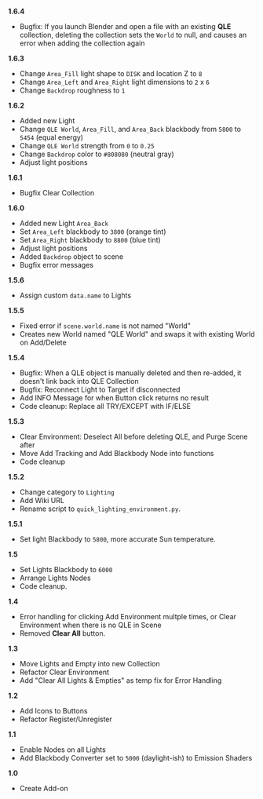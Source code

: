 **1.6.4** <!-- 22/05/27 -->
   + Bugfix: If you launch Blender and open a file with an existing **QLE** collection, deleting the collection sets the `World` to null, and causes an error when adding the collection again

**1.6.3** <!-- 22/05/24 -->
   + Change `Area_Fill` light shape to `DISK` and location Z to `8`
   + Change `Area_Left` and `Area_Right` light dimensions to `2` x `6`
   + Change `Backdrop` roughness to `1`

**1.6.2** <!-- 22/05/22 -->
   + Added new Light
   + Change `QLE World`, `Area_Fill`, and `Area_Back` blackbody from `5800` to `5454` (equal energy)
   + Change `QLE World` strength from `0` to `0.25`
   + Change `Backdrop` color to `#808080` (neutral gray)
   + Adjust light positions

**1.6.1** <!-- 21/12/29 -->
   + Bugfix Clear Collection

**1.6.0** <!-- 21/12/24 -->
   + Added new Light `Area_Back`
   + Set `Area_Left` blackbody to `3800` (orange tint)
   + Set `Area_Right` blackbody to `8800` (blue tint)
   + Adjust light positions
   + Added `Backdrop` object to scene
   + Bugfix error messages

**1.5.6** <!-- 21/07/23 -->
   + Assign custom `data.name` to Lights

**1.5.5** <!-- 21/07/18 -->
   + Fixed error if `scene.world.name` is not named "World"
   + Creates new World named "QLE World" and swaps it with existing World on Add/Delete

**1.5.4** <!-- 20/09/20 -->
   + Bugfix: When a QLE object is manually deleted and then re-added, it doesn't link back into QLE Collection
   + Bugfix: Reconnect Light to Target if disconnected
   + Add INFO Message for when Button click returns no result
   + Code cleanup: Replace all TRY/EXCEPT with IF/ELSE

**1.5.3** <!-- 20/09/12 -->
   + Clear Environment: Deselect All before deleting QLE, and Purge Scene after
   + Move Add Tracking and Add Blackbody Node into functions
   + Code cleanup

**1.5.2** <!-- 20/08/30 -->
   + Change category to ``Lighting``
   + Add Wiki URL
   + Rename script to ``quick_lighting_environment.py``.

**1.5.1** <!-- 20/08/22 -->
   + Set light Blackbody to ``5800``, more accurate Sun temperature.

**1.5** <!-- 20/07/19 -->
   + Set Lights Blackbody to ``6000``
   + Arrange Lights Nodes
   + Code cleanup.

**1.4** <!-- 20/06/29 -->
   + Error handling for clicking Add Environment multple times, or Clear Environment when there is no QLE in Scene
   + Removed **Clear All** button.

**1.3** <!-- 20/06/17 -->
   + Move Lights and Empty into new Collection
   + Refactor Clear Environment
   + Add "Clear All Lights & Empties" as temp fix for Error Handling

**1.2** <!-- 20/06/17 -->
   + Add Icons to Buttons
   + Refactor Register/Unregister

**1.1** <!-- 20/03/21 -->
   + Enable Nodes on all Lights
   + Add Blackbody Converter set to ``5000`` (daylight-ish) to Emission Shaders

**1.0** <!-- 20/02/24 -->
   + Create Add-on
